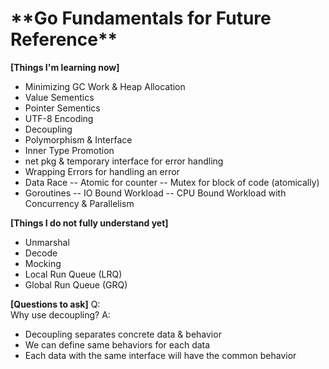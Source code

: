 <h1>**Go Fundamentals for Future Reference**</h1>

**[Things I'm learning now]**
- Minimizing GC Work & Heap Allocation
- Value Sementics 
- Pointer Sementics
- UTF-8 Encoding
- Decoupling
- Polymorphism & Interface
- Inner Type Promotion
- net pkg & temporary interface for error handling
- Wrapping Errors for handling an error
- Data Race
-- Atomic for counter
-- Mutex for block of code (atomically)
- Goroutines
-- IO Bound Workload 
-- CPU Bound Workload with Concurrency & Parallelism

**[Things I do not fully understand yet]**
- Unmarshal
- Decode
- Mocking
- Local Run Queue (LRQ)
- Global Run Queue (GRQ)

**[Questions to ask]**
Q: <br class="">
Why use decoupling?
A: <br class=""> 
- Decoupling separates concrete data & behavior
- We can define same behaviors for each data
- Each data with the same interface will have the common behavior
